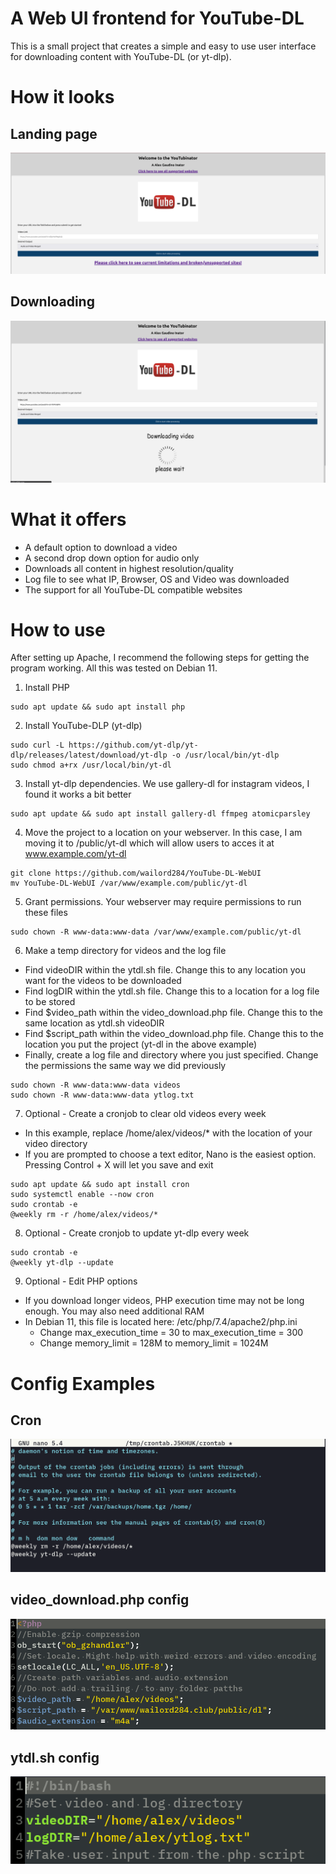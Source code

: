 # A Web UI frontend for YouTube-DL
This is a small project that creates a simple and easy to use user interface for downloading content with YouTube-DL (or yt-dlp).

# How it looks

## Landing page
![Landing Page](/images/landing.png)
## Downloading
![Downloading](/images/downloading.png)

# What it offers
- A default option to download a video
- A second drop down option for audio only
- Downloads all content in highest resolution/quality
- Log file to see what IP, Browser, OS and Video was downloaded
- The support for all YouTube-DL compatible websites

# How to use
After setting up Apache, I recommend the following steps for getting the program working. All this was tested on Debian 11.

1. Install PHP

```
sudo apt update && sudo apt install php
```

2. Install YouTube-DLP (yt-dlp)

```
sudo curl -L https://github.com/yt-dlp/yt-dlp/releases/latest/download/yt-dlp -o /usr/local/bin/yt-dlp
sudo chmod a+rx /usr/local/bin/yt-dl
```

3. Install yt-dlp dependencies. We use gallery-dl for instagram videos, I found it works a bit better

```
sudo apt update && sudo apt install gallery-dl ffmpeg atomicparsley
```

4. Move the project to a location on your webserver. In this case, I am moving it to /public/yt-dl which will allow users to acces it at www.example.com/yt-dl

```
git clone https://github.com/wailord284/YouTube-DL-WebUI
mv YouTube-DL-WebUI /var/www/example.com/public/yt-dl
```

5. Grant permissions. Your webserver may require permissions to run these files

```
sudo chown -R www-data:www-data /var/www/example.com/public/yt-dl
```

6. Make a temp directory for videos and the log file

- Find videoDIR within the ytdl.sh file. Change this to any location you want for the videos to be downloaded
- Find logDIR within the ytdl.sh file. Change this to a location for a log file to be stored
- Find $video_path within the video_download.php file. Change this to the same location as ytdl.sh videoDIR
- Find $script_path within the video_download.php file. Change this to the location you put the project (yt-dl in the above example)
- Finally, create a log file and directory where you just specified. Change the permissions the same way we did previously

```
sudo chown -R www-data:www-data videos
sudo chown -R www-data:www-data ytlog.txt
```

7. Optional - Create a cronjob to clear old videos every week
- In this example, replace /home/alex/videos/* with the location of your video directory
- If you are prompted to choose a text editor, Nano is the easiest option. Pressing Control + X will let you save and exit

```
sudo apt update && sudo apt install cron
sudo systemctl enable --now cron
sudo crontab -e
@weekly rm -r /home/alex/videos/*
```

8. Optional - Create cronjob to update yt-dlp every week

```
sudo crontab -e
@weekly yt-dlp --update
```

9. Optional - Edit PHP options
- If you download longer videos, PHP execution time may not be long enough. You may also need additional RAM
- In Debian 11, this file is located here: /etc/php/7.4/apache2/php.ini
    * Change max_execution_time = 30 to max_execution_time = 300
    * Change memory_limit = 128M to memory_limit = 1024M


# Config Examples
## Cron
![Cron Example](/images/cron.png)

## video_download.php config
![video download](/images/videodownload.png)

## ytdl.sh config
![yt download](/images/ytdl.png)
